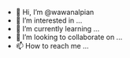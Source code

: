 - 👋 Hi, I’m @wawanalpian
- 👀 I’m interested in ...
- 🌱 I’m currently learning ...
- 💞️ I’m looking to collaborate on ...
- 📫 How to reach me ...

<!---
wawanalpian/wawanalpian is a ✨ special ✨ repository because its `README.md` (this file) appears on your GitHub profile.
You can click the Preview link to take a look at your changes.
--->
